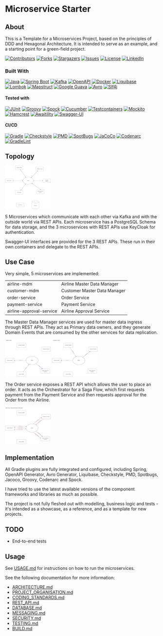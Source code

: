 # Microservice Starter

## About

This is a Template for a Microservices Project, based on the principles of DDD and Hexagonal Architecture. It is
intended to serve as an example, and a starting point for a green-field project.

[![Contributors][contributors-shield]][contributors-url]
[![Forks][forks-shield]][forks-url]
[![Stargazers][stars-shield]][stars-url]
[![Issues][issues-shield]][issues-url]
[![License][license-shield]][license-url]
[![LinkedIn][linkedin-shield]][linkedin-url]

### Built With

[![Java][Java-shield]][Java-url]
[![Spring Boot][SpringBoot-shield]][SpringBoot-url]
[![Kafka][Kafka-shield]][Kafka-url]
[![OpenAPI][OpenAPI-shield]][OpenAPI-url]
[![Docker][Docker-shield]][Docker-url]
[![Liquibase][Liquibase-shield]][Liquibase-url]
[![Lombok][Lombok-shield]][Lombok-url]
[![Mapstruct][Mapstruct-shield]][Mapstruct-url]
[![Google Guava][Google-Guava-shield]][Google-Guava-url]
[![Avro][Avro-shield]][Avro-url]
[![Slf4j][Slf4j-shield]][Slf4j-url]

#### Tested with

[![JUnit][JUnit-shield]][JUnit-url]
[![Groovy][Groovy-shield]][Groovy-url]
[![Spock][Spock-shield]][Spock-url]
[![Cucumber][Cucumber-shield]][Cucumber-url]
[![Testcontainers][Testcontainers-shield]][Testcontainers-url]
[![Mockito][Mockito-shield]][Mockito-url]
[![Hamcrest][Hamcrest-shield]][Hamcrest-url]
[![Awaitility][Awaitility-shield]][Awaitility-url]
[![Swagger-UI][Swagger-UI-shield]][Swagger-UI-url]

#### CI/CD

[![Gradle][Gradle-shield]][Gradle-url]
[![Checkstyle][Checkstyle-shield]][Checkstyle-url]
[![PMD][PMD-shield]][PMD-url]
[![SpotBugs][SpotBugs-shield]][SpotBugs-url]
[![JaCoCo][JaCoCo-shield]][JaCoCo-url]
[![Codenarc][Codenarc-shield]][Codenarc-url]
[![GradleLint][GradleLint-shield]][GradleLint-url]

## Topology

[![Topology.drawio_thumb.png](docs/draw.io/Topology.drawio_thumb.png)](docs/draw.io/Topology.drawio.png)

5 Microservices which communicate with each other via Kafka and with the outside world via REST APIs.
Each microservice has a PostgreSQL Schema for data storage, and the 3 microservices with REST APIs use KeyCloak for
authentication.

Swagger-UI interfaces are provided for the 3 REST APIs. These run in their own containers and delegate to the REST APIs.

## Use Case

Very simple, 5 microservices are implemented:

|                          |                              |
|--------------------------|------------------------------|
| airline-mdm              | Airline Master Data Manager  | 
| customer-mdm             | Customer Master Data Manager |
| order-service            | Order Service                |
| payment-service          | Payment Service              |
| airline-approval-service | Airline Approval Service     |

The Master Data Manager services are used for master data ingress through REST APIs. They act as Primary data owners,
and they generate Domain Events that are consumed by the other services for data replication.

[![AirlineEvents.drawio_thumb.png](docs/draw.io/AirlineEvents.drawio_thumb.png)](docs/draw.io/AirlineEvents.drawio.png)
[![CustomerEvents.drawio_thumb.png](docs/draw.io/CustomerEvents.drawio_thumb.png)](docs/draw.io/CustomerEvents.drawio.png)

The Order service exposes a REST API which allows the user to place an order. It acts as the Orchestrator for a Saga
Flow, which first requests payment from the Payment Service and then requests approval for the Order from the Airline.

[![SagaMessages.drawio_thumb.png](docs/draw.io/SagaMessages.drawio_thumb.png)](docs/draw.io/SagaMessages.drawio.png)

## Implementation

All Gradle plugins are fully integrated and configured, including Spring, OpenAPI Generator, Avro Generator, Liquibase,
Checkstyle, PMD, Spotbugs, Jacoco, Groovy, Codenarc and Spock.

I have tried to use the latest available versions of the component frameworks and libraries as much as possible.

The project is not fully fleshed out with modelling, business logic and tests - it's intended as a showcase, as a
reference, and as a template for new projects.

## TODO

- End-to-end tests

## Usage

See [USAGE.md](docs/USAGE.md) for instructions on how to run the microservices.

See the following documentation for more information:

- [ARCHITECTURE.md](docs/ARCHITECTURE.md)
- [PROJECT_ORGANISATION.md](docs/PROJECT_ORGANISATION.md)
- [CODING_STANDARDS.md](docs/CODING_STANDARDS.md)
- [REST_API.md](docs/REST_API.md)
- [DATABASE.md](docs/DATABASE.md)
- [MESSAGING.md](docs/MESSAGING.md)
- [SECURITY.md](docs/SECURITY.md)
- [TESTING.md](docs/TESTING.md)
- [BUILD.md](docs/BUILD.md)

<!-- MARKDOWN LINKS & IMAGES -->
<!-- https://www.markdownguide.org/basic-syntax/#reference-style-links -->

[contributors-shield]: https://img.shields.io/github/contributors/adam-crowther/microservice-starter.svg?style=for-the-badge

[contributors-url]: https://github.com/adam-crowther/microservice-starter/graphs/contributors

[forks-shield]: https://img.shields.io/github/forks/adam-crowther/microservice-starter.svg?style=for-the-badge

[forks-url]: https://github.com/adam-crowther/microservice-starter/network/members

[stars-shield]: https://img.shields.io/github/stars/adam-crowther/microservice-starter.svg?style=for-the-badge

[stars-url]: https://github.com/adam-crowther/microservice-starter/stargazers

[issues-shield]: https://img.shields.io/github/issues/adam-crowther/microservice-starter.svg?style=for-the-badge

[issues-url]: https://github.com/adam-crowther/microservice-starter/issues

[license-shield]: https://img.shields.io/github/license/adam-crowther/microservice-starter.svg?style=for-the-badge

[license-url]: https://github.com/adam-crowther/microservice-starter/blob/master/LICENSE.md

[linkedin-shield]: https://img.shields.io/badge/-LinkedIn-black.svg?style=for-the-badge&logo=linkedin&colorB=555

[linkedin-url]: https://www.linkedin.com/in/adam-crowther-5a51564/

[Java-shield]: https://img.shields.io/badge/Java%2017-e76f00?style=for-the-badge

[Java-url]: https://spring.io/projects/spring-boot

[SpringBoot-shield]: https://img.shields.io/badge/Spring%20Boot-6db33f?style=for-the-badge

[SpringBoot-url]: https://spring.io/projects/spring-boot

[Kafka-shield]: https://img.shields.io/badge/Kafka-000000?style=for-the-badge

[Kafka-url]: https://kafka.apache.org/documentation

[OpenAPI-shield]: https://img.shields.io/badge/OpenApi-76c513?style=for-the-badge

[OpenAPI-url]: https://openapi-generator.tech/

[Docker-shield]: https://img.shields.io/badge/Docker-0b214a?style=for-the-badge

[Docker-url]: https://docs.docker.com/

[Liquibase-shield]: https://img.shields.io/badge/Liquibase-0000ff?style=for-the-badge

[Liquibase-url]: https://docs.liquibase.com/home.html

[Lombok-shield]: https://img.shields.io/badge/Lombok-626980?style=for-the-badge

[Lombok-url]: https://projectlombok.org/

[Mapstruct-shield]: https://img.shields.io/badge/Mapstruct-e94e1b?style=for-the-badge

[Mapstruct-url]: https://mapstruct.org/

[Google-Guava-shield]: https://img.shields.io/badge/Google%20Guava-8fc43e?style=for-the-badge

[Google-Guava-url]: https://github.com/google/guava

[Avro-shield]: https://img.shields.io/badge/Avro-30638e?style=for-the-badge

[Avro-url]: https://avro.apache.org/docs/

[Slf4j-shield]: https://img.shields.io/badge/Slf4j-ffd0a0?style=for-the-badge

[Slf4j-url]: https://www.slf4j.org/

[JUnit-shield]: https://img.shields.io/badge/JUnit-2d5fd2?style=for-the-badge

[JUnit-url]: https://junit.org/junit5/

[Groovy-shield]: https://img.shields.io/badge/Groovy-286b86?style=for-the-badge

[Groovy-url]: https://groovy-lang.org/documentation.html

[Spock-shield]: https://img.shields.io/badge/Spock-08e?style=for-the-badge

[Spock-url]: https://spockframework.org/spock/docs

[Cucumber-shield]: https://img.shields.io/badge/Cucumber-1dbb68?style=for-the-badge

[Cucumber-url]: https://cucumber.io/docs/cucumber

[Mockito-shield]: https://img.shields.io/badge/Mockito-78a540?style=for-the-badge

[Mockito-url]: https://site.mockito.org/

[Hamcrest-shield]: https://img.shields.io/badge/Hamcrest-b07219?style=for-the-badge

[Hamcrest-url]: https://hamcrest.org/

[Awaitility-shield]: https://img.shields.io/badge/Awaitility-a40000?style=for-the-badge

[Awaitility-url]: http://www.awaitility.org/

[Testcontainers-shield]: https://img.shields.io/badge/Testcontainers-291A3F?style=for-the-badge

[Testcontainers-url]: https://www.testcontainers.org/

[Swagger-UI-shield]: https://img.shields.io/badge/Swagger%20UI-63db2a?style=for-the-badge

[Swagger-UI-url]: https://swagger.io/tools/swagger-ui/

[Gradle-shield]: https://img.shields.io/badge/Gradle-02303A?style=for-the-badge

[Gradle-url]: https://docs.gradle.org/current/userguide/userguide.html

[Checkstyle-shield]: https://img.shields.io/badge/Checkstyle-777?style=for-the-badge

[Checkstyle-url]: https://checkstyle.org/

[PMD-shield]: https://img.shields.io/badge/PMD-bcd6c9?style=for-the-badge

[PMD-url]: https://docs.pmd-code.org/latest/

[SpotBugs-shield]: https://img.shields.io/badge/SpotBugs-2e7bcf?style=for-the-badge

[SpotBugs-url]: https://spotbugs.readthedocs.io/en/latest/gradle.html

[JaCoCo-shield]: https://img.shields.io/badge/JaCoCo-darkgreen?style=for-the-badge

[JaCoCo-url]: https://www.jacoco.org/jacoco/trunk/doc/

[Codenarc-shield]: https://img.shields.io/badge/Codenarc-991b1e?style=for-the-badge

[Codenarc-url]: https://codenarc.org/

[GradleLint-shield]: https://img.shields.io/badge/GradleLint-292929?style=for-the-badge

[GradleLint-url]: https://github.com/nebula-plugins/gradle-lint-plugin


